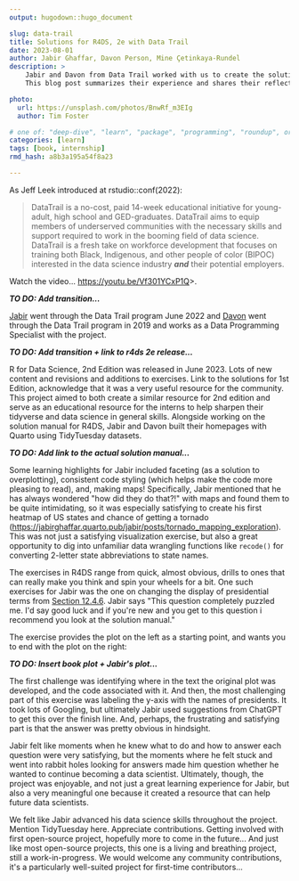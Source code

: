 ```yaml
---
output: hugodown::hugo_document

slug: data-trail
title: Solutions for R4DS, 2e with Data Trail
date: 2023-08-01
author: Jabir Ghaffar, Davon Person, Mine Çetinkaya-Rundel
description: >
    Jabir and Davon from Data Trail worked with us to create the solutions manual for R for Data Science, 2nd edition.
    This blog post summarizes their experience and shares their reflections from working on this project.

photo:
  url: https://unsplash.com/photos/BnwRf_m3EIg
  author: Tim Foster

# one of: "deep-dive", "learn", "package", "programming", "roundup", or "other"
categories: [learn] 
tags: [book, internship]
rmd_hash: a8b3a195a54f8a23

---
```


<!--
TODO:
* [ ] Look over / edit the post's title in the yaml
* [ ] Edit (or delete) the description; note this appears in the Twitter card
* [ ] Pick category and tags (see existing with [`hugodown::tidy_show_meta()`](https://rdrr.io/pkg/hugodown/man/use_tidy_post.html))
* [ ] Find photo & update yaml metadata
* [ ] Create `thumbnail-sq.jpg`; height and width should be equal
* [ ] Create `thumbnail-wd.jpg`; width should be >5x height
* [ ] [`hugodown::use_tidy_thumbnails()`](https://rdrr.io/pkg/hugodown/man/use_tidy_post.html)
* [ ] Add intro sentence, e.g. the standard tagline for the package
* [ ] [`usethis::use_tidy_thanks()`](https://usethis.r-lib.org/reference/use_tidy_thanks.html)
-->

As Jeff Leek introduced at rstudio::conf(2022):

> DataTrail is a no-cost, paid 14-week educational initiative for young-adult, high school and GED-graduates. DataTrail aims to equip members of underserved communities with the necessary skills and support required to work in the booming field of data science. DataTrail is a fresh take on workforce development that focuses on training both Black, Indigenous, and other people of color (BIPOC) interested in the data science industry ***and*** their potential employers.

Watch the video... <https://youtu.be/Vf301YCxP1Q>\>.

***TO DO: Add transition...***

[Jabir](https://jabirghaffar.quarto.pub/jabir/) went through the Data Trail program June 2022 and [Davon](https://www.linkedin.com/in/davon-person-1ba973194/) went through the Data Trail program in 2019 and works as a Data Programming Specialist with the project.

***TO DO: Add transition + link to r4ds 2e release...***

R for Data Science, 2nd Edition was released in June 2023. Lots of new content and revisions and additions to exercises. Link to the solutions for 1st Edition, acknowledge that it was a very useful resource for the community. This project aimed to both create a similar resource for 2nd edition and serve as an educational resource for the interns to help sharpen their tidyverse and data science in general skills. Alongside working on the solution manual for R4DS, Jabir and Davon built their homepages with Quarto using TidyTuesday datasets.

***TO DO: Add link to the actual solution manual...***

Some learning highlights for Jabir included faceting (as a solution to overplotting), consistent code styling (which helps make the code more pleasing to read), and, making maps! Specifically, Jabir mentioned that he has always wondered "how did they do that?!" with maps and found them to be quite intimidating, so it was especially satisfying to create his first heatmap of US states and chance of getting a tornado (<https://jabirghaffar.quarto.pub/jabir/posts/tornado_mapping_exploration>). This was not just a satisfying visualization exercise, but also a great opportunity to dig into unfamiliar data wrangling functions like `recode()` for converting 2-letter state abbreviations to state names.

The exercises in R4DS range from quick, almost obvious, drills to ones that can really make you think and spin your wheels for a bit. One such exercises for Jabir was the one on changing the display of presidential terms from [Section 12.4.6](https://r4ds.hadley.nz/communication.html#exercises-2). Jabir says "This question completely puzzled me. I'd say good luck and if you're new and you get to this question i recommend you look at the solution manual."

The exercise provides the plot on the left as a starting point, and wants you to end with the plot on the right:

***TO DO: Insert book plot + Jabir's plot...***

The first challenge was identifying where in the text the original plot was developed, and the code associated with it. And then, the most challenging part of this exercise was labeling the y-axis with the names of presidents. It took lots of Googling, but ultimately Jabir used suggestions from ChatGPT to get this over the finish line. And, perhaps, the frustrating and satisfying part is that the answer was pretty obvious in hindsight.

Jabir felt like moments when he knew what to do and how to answer each question were very satisfying, but the moments where he felt stuck and went into rabbit holes looking for answers made him question whether he wanted to continue becoming a data scientist. Ultimately, though, the project was enjoyable, and not just a great learning experience for Jabir, but also a very meaningful one because it created a resource that can help future data scientists.

We felt like Jabir advanced his data science skills throughout the project. Mention TidyTuesday here. Appreciate contributions. Getting involved with first open-source project, hopefully more to come in the future... And just like most open-source projects, this one is a living and breathing project, still a work-in-progress. We would welcome any community contributions, it's a particularly well-suited project for first-time contributors...

